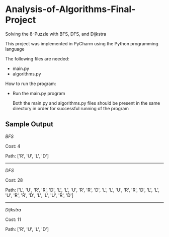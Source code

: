 # Analysis-of-Algorithms-Final-Project
Solving the 8-Puzzle with BFS, DFS, and Dijkstra 

This project was implemented in PyCharm using the Python programming language

The following files are needed:
  - main.py
  - algorithms.py

How to run the program:
  - Run the main.py program
  
    Both the main.py and algorithms.py files should be present in the same directory in order for successful running of the program 
    
Sample Output 
--------------------

*BFS*

Cost: 4

Path: ['R', 'U', 'L', 'D']

-------

*DFS*

Cost: 28

Path: ['L', 'U', 'R', 'R', 'D', 'L', 'L', 'U', 'R', 'R', 'D', 'L', 'L', 'U', 'R', 'R', 'D', 'L', 'L', 'U', 'R', 'R', 'D', 'L', 'L', 'U', 'R', 'D']

------

*Dijkstra*

Cost: 11

Path: ['R', 'U', 'L', 'D']
